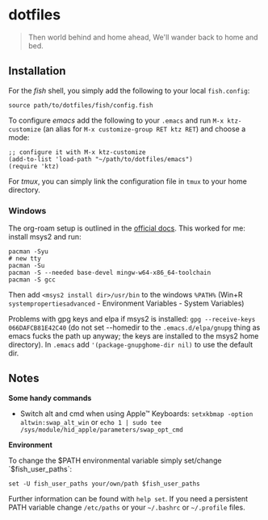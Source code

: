 # dotfiles #

> Then world behind and home ahead,
> We'll wander back to home and bed.


## Installation ##

For the *fish* shell, you simply add the following to your local `fish.config`:

```
source path/to/dotfiles/fish/config.fish
```

To configure *emacs* add the following to your `.emacs` and run `M-x
ktz-customize` (an alias for `M-x customize-group RET ktz RET`) and
choose a mode:

```elisp
;; configure it with M-x ktz-customize
(add-to-list 'load-path "~/path/to/dotfiles/emacs")
(require 'ktz)
```

For *tmux*, you can simply link the configuration file in `tmux` to
your home directory.


### Windows

The org-roam setup is outlined in the [official
docs](https://www.orgroam.com/manual.html#C-Compiler). This worked for
me: install msys2 and run:

``` shell
pacman -Syu
# new tty
pacman -Su
pacman -S --needed base-devel mingw-w64-x86_64-toolchain
pacman -S gcc
```

Then add `<msys2 install dir>/usr/bin` to the windows `%PATH%` (Win+R
`systempropertiesadvanced` - Environment Variables - System Variables)

Problems with gpg keys and elpa if msys2 is installed: `gpg
--receive-keys 066DAFCB81E42C40` (do not set --homedir to the
`.emacs.d/elpa/gnupg` thing as emacs fucks the path up anyway; the
keys are installed to the msys2 home directory). In `.emacs` add
`'(package-gnupghome-dir nil)` to use the default dir.


## Notes ##

__Some handy commands__

* Switch alt and cmd when using Apple™ Keyboards: `setxkbmap -option altwin:swap_alt_win` or `echo 1 | sudo tee /sys/module/hid_apple/parameters/swap_opt_cmd`

__Environment__

To change the $PATH environmental variable simply set/change
`$fish_user_paths`:

```
set -U fish_user_paths your/own/path $fish_user_paths
```

Further information can be found with `help set`.  If you need a
persistent PATH variable change `/etc/paths` or your `~/.bashrc` or
`~/.profile` files.
